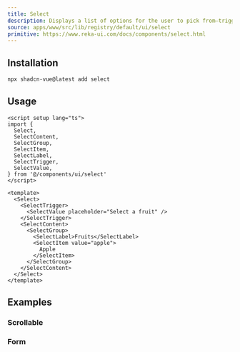 ```yaml
---
title: Select
description: Displays a list of options for the user to pick from—triggered by a button.
source: apps/www/src/lib/registry/default/ui/select
primitive: https://www.reka-ui.com/docs/components/select.html
---
```


<ComponentPreview name="SelectDemo" />

## Installation

```bash
npx shadcn-vue@latest add select
```

## Usage

```vue
<script setup lang="ts">
import {
  Select,
  SelectContent,
  SelectGroup,
  SelectItem,
  SelectLabel,
  SelectTrigger,
  SelectValue,
} from '@/components/ui/select'
</script>

<template>
  <Select>
    <SelectTrigger>
      <SelectValue placeholder="Select a fruit" />
    </SelectTrigger>
    <SelectContent>
      <SelectGroup>
        <SelectLabel>Fruits</SelectLabel>
        <SelectItem value="apple">
          Apple
        </SelectItem>
      </SelectGroup>
    </SelectContent>
  </Select>
</template>
```

## Examples

### Scrollable

<ComponentPreview name="SelectScrollable" />

### Form

<ComponentPreview name="SelectForm" />
